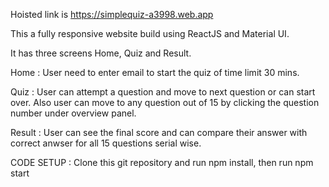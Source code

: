 Hoisted link is https://simplequiz-a3998.web.app

This a fully responsive website build using ReactJS and Material UI.

It has three screens Home, Quiz and Result.

Home : User need to enter email to start the quiz of time limit 30 mins.

Quiz : User can attempt a question and move to next question or can start over. Also user can move to any question out of 15 by clicking the question number under overview panel.

Result : User can see the final score and can compare their answer with correct anwser for all 15 questions serial wise.

CODE SETUP : Clone this git repository and run npm install, then run npm start
